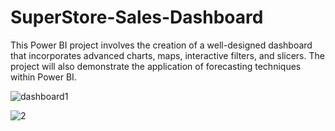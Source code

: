 # SuperStore-Sales-Dashboard

This Power BI project involves the creation of a well-designed dashboard that incorporates advanced charts, maps, interactive filters, and slicers. The project will also demonstrate the application of forecasting techniques within Power BI.


![dashboard1](https://github.com/MinalJain17/SuperStore-Sales-Dashboard/assets/132137245/bdb605df-814b-4a11-a9fb-3685fa1e48eb)

![2](https://github.com/MinalJain17/SuperStore-Sales-Dashboard/assets/132137245/4bbd97f8-2f77-482e-904d-f06bba48d316)


